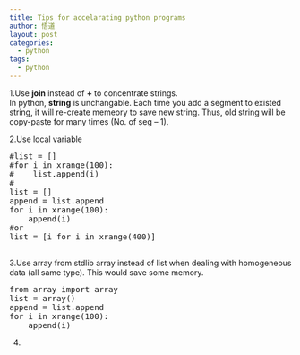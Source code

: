 ```yaml
---
title: Tips for accelarating python programs
author: 悟道
layout: post
categories:
  - python
tags:
  - python
---
```


1.Use **join** instead of **+** to concentrate strings.  
In python, **string** is unchangable. Each time you add a segment to existed string, it will re-create memeory to save new string. Thus, old string will be copy-paste for many times (No. of seg &#8211; 1).

2.Use local variable

<pre class="brush: python; title: ; notranslate" title="">#list = []
#for i in xrange(100):
#    list.append(i)
#
list = []
append = list.append
for i in xrange(100):
    append(i)
#or
list = [i for i in xrange(400)]

</pre>

3.Use array from stdlib array instead of list when dealing with homogeneous data (all same type). This would save some memory.

<pre class="brush: python; title: ; notranslate" title="">from array import array
list = array()
append = list.append
for i in xrange(100):
    append(i)
</pre>

4.
